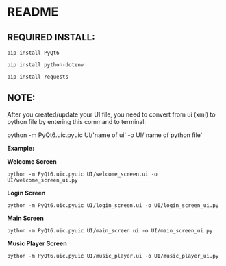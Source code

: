 # README

## REQUIRED INSTALL:

`pip install PyQt6`

`pip install python-dotenv`

`pip install requests`


## NOTE: 
After you created/update your UI file, you need to convert from ui (xml) to python file by entering this command to terminal:

python -m PyQt6.uic.pyuic UI/'name of ui' -o UI/'name of python file'

__Example:__

**Welcome Screen**

`python -m PyQt6.uic.pyuic UI/welcome_screen.ui -o UI/welcome_screen_ui.py`

**Login Screen**

`python -m PyQt6.uic.pyuic UI/login_screen.ui -o UI/login_screen_ui.py`

**Main Screen**

`python -m PyQt6.uic.pyuic UI/main_screen.ui -o UI/main_screen_ui.py`

**Music Player Screen**

`python -m PyQt6.uic.pyuic UI/music_player.ui -o UI/music_player_ui.py`



